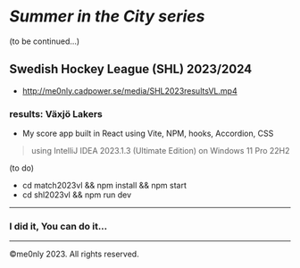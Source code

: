 # <i> Summer in the City series </i>
(to be continued...)
## Swedish Hockey League (SHL) 2023/2024  
* http://me0nly.cadpower.se/media/SHL2023resultsVL.mp4
### results: Växjö Lakers

 * My score app built in React using Vite, NPM, hooks, Accordion, CSS
 > using IntelliJ IDEA 2023.1.3 (Ultimate Edition) on Windows 11 Pro 22H2


(to do)
* cd match2023vl && npm install && npm start
* cd shl2023vl && npm run dev

***
### I did it, You can do it...
***

©me0nly 2023. All rights reserved.
